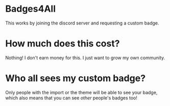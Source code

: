 # Badges4All
This works by joining the discord server and requesting a custom badge.

# How much does this cost?
Nothing! I don't earn money for this. I just want to grow my own community.

# Who all sees my custom badge?
Only people with the import or the theme will be able to see your badge, which also means that you can see *other* people's badges too!

